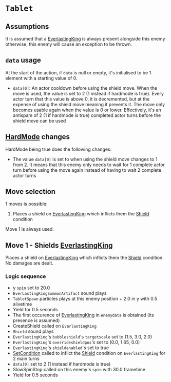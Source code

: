 # `Tablet`

## Assumptions
It is assumed that a [EverlastingKing](EverlastingKing.md) is always present alongside this enemy otherwise, this enemy will cause an exception to be thrown.

## `data` usage
At the start of the action, if `data` is null or empty, it's initialised to be 1 element with a starting value of 0.

- `data[0]`: An actor cooldown before using the shield move. When the move is used, the value is set to 2 (1 instead if hardmode is true). Every actor turn that this value is above 0, it is decremented, but at the expense of using the shield move meaning it prevents it. The move only becomes usable again when the value is 0 or lower. Effectively, it's an antispam of 2 (1 if hardmode is true) completed actor turns before the shield move can be used

## [HardMode](../../Damage%20pipeline/HardMode.md) changes
HardMode being true does the following changes:

- The value `data[0]` is set to when using the shield move changes to 1 from 2. It means that this enemy only needs to wait for 1 complete actor turn before using the move again instead of having to wait 2 complete actor turns

## Move selection
1 moves is possible:

1. Places a shield on [EverlastingKing](EverlastingKing.md) which inflicts them the [Shield](../../Actors%20states/BattleCondition/Shield.md) condition

Move 1 is always used.

## Move 1 - Shields [EverlastingKing](EverlastingKing.md)
Places a shield on [EverlastingKing](EverlastingKing.md) which inflicts them the [Shield](../../Actors%20states/BattleCondition/Shield.md) condition. No damages are dealt.

### Logic sequence

- y `spin` set to 20.0
- `EverLastingKingSummonArtifact` sound plays
- `TabletSpawn` particles plays at this enemy position + 2.0 in y with 0.5 alivetime
- Yield for 0.5 seconds
- The first occurence of [EverlastingKing](EverlastingKing.md) in `enemydata` is obtained (its presence is assumed)
- CreateShield called on `EverlastingKing`
- `Shield` sound plays
- `EverlastingKing`'s `bubbleshield`'s `targetscale` set to (1.5, 3.0, 2.0)
- `EverlastingKing`'s `overrideshieldpos`'s set to (0.0, 1.65, 0.0)
- `EverlastingKing`'s `shieldenabled`'s set to true
- [SetCondition](../../Actors%20states/Conditions%20methods/SetCondition.md) called to inflict the [Shield](../../Actors%20states/BattleCondition/Shield.md) condition on `EverlastingKing` for 2 main turns
- `data[0]` set to 2 (1 instead if hardmode is true)
- SlowSpinStop called on this enemy's `spin` with 30.0 frametime
- Yield for 0.5 seconds
